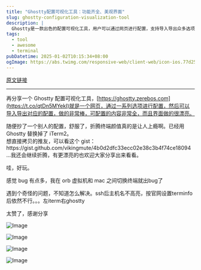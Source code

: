 ```yaml
---
title: "Ghostty配置可视化工具：功能齐全、美观界面"
slug: ghostty-configuration-visualization-tool
description: |
  Ghostty是一款出色的配置可视化工具，用户可以通过网页进行配置，支持导入导出众多选项。它不仅功能丰富，界面也非常美观，适合终端爱好者使用。调整后终端的美观度让人上瘾，已替代iTerm2。
tags: 
  - tool
  - awesome
  - terminal
pubDatetime: 2025-01-02T10:15:34+08:00
ogImage: https://abs.twimg.com/responsive-web/client-web/icon-ios.77d25eba.png
---
```


[原文链接](https://x.com/vikingmute/status/1873991293300596971?s=12&t=D3VZWD30-f7ylSHW3OdYgQ)

---

再分享一个 Ghostty 配置可视化工具，[https://ghostty.zerebos.com](https://t.co/qtDn5MYekI)就是一个网页，通过一系列选项进行配置，然后可以导入导出对应的配置，做的非常棒，可配置的内容非常全，而且界面做的很漂亮。

随便抄了一个别人的配置，舒服了，折腾终端颜值真的是让人上瘾啊。已经用 Ghostty 替换掉了 iTerm2。\
想直接拷贝的推友，可以看这个 gist：https\://gist.github.com/vikingmute/4b0d2dfc33ecc02e38c3b4f74ce18094…我还会继续折腾，有更漂亮的也欢迎大家分享出来看看。

哇，好玩。

感觉 bug 有点多，我在 orb 虚拟机和 mac 之间切换终端就出bug了

遇到个奇怪的问题，不知道怎么解决。ssh后主机名不高亮，按官网设置terminfo后依然不行。。。左iterm右ghostty

太赞了，感谢分享

![Image](https://pbs.twimg.com/media/GgHA8REacAAFw06?format=jpg\&name=900x900)

![Image](https://pbs.twimg.com/media/GgCAx5WaAAA73vH?format=jpg\&name=900x900)

![Image](https://pbs.twimg.com/media/GgCAx5Xa4AA8Yzf?format=jpg\&name=900x900)

![Image](https://pbs.twimg.com/media/GgHeJFjbYAMb551?format=jpg\&name=small)


